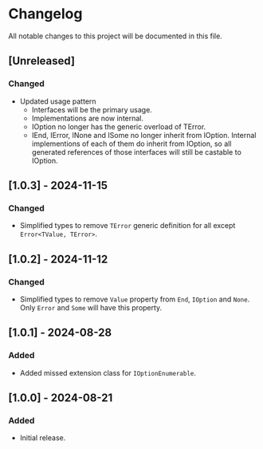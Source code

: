 # Changelog

All notable changes to this project will be documented in this file.

## [Unreleased]

### Changed

- Updated usage pattern
  - Interfaces will be the primary usage.
  - Implementations are now internal.
  - IOption no longer has the generic overload of TError.
  - IEnd, IError, INone and ISome no longer inherit from IOption. Internal implementions of each of them do inherit from IOption, so all generated references of those interfaces will still be castable to IOption.

## [1.0.3] - 2024-11-15

### Changed

- Simplified types to remove `TError` generic definition for all except `Error<TValue, TError>`.

## [1.0.2] - 2024-11-12

### Changed

- Simplified types to remove `Value` property from `End`, `IOption` and `None`. Only `Error` and `Some` will have this property.

## [1.0.1] - 2024-08-28

### Added

- Added missed extension class for `IOptionEnumerable`.

## [1.0.0] - 2024-08-21

### Added

- Initial release.
